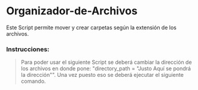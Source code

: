# Organizador-de-Archivos
Este Script permite mover y crear carpetas según la extensión de los archivos.

### Instrucciones:
> Para poder usar el siguiente Script se deberá cambiar la dirección de los archivos en donde pone: "directory_path = "Justo Aquí se pondrá la dirección"". Una vez puesto eso se deberá ejecutar el siguiente comando.

